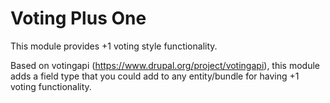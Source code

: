 # Voting Plus One

This module provides +1 voting style functionality.

Based on votingapi (https://www.drupal.org/project/votingapi), this module adds a field type that you could add to any entity/bundle for having +1 voting functionality.
